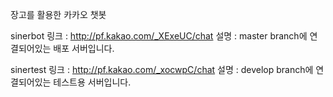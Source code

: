 장고를 활용한 카카오 챗봇

sinerbot
링크 : http://pf.kakao.com/_XExeUC/chat
설명 : master branch에 연결되어있는 배포 서버입니다.

sinertest
링크 : http://pf.kakao.com/_xocwpC/chat
설명 : develop branch에 연결되어있는 테스트용 서버입니다.
